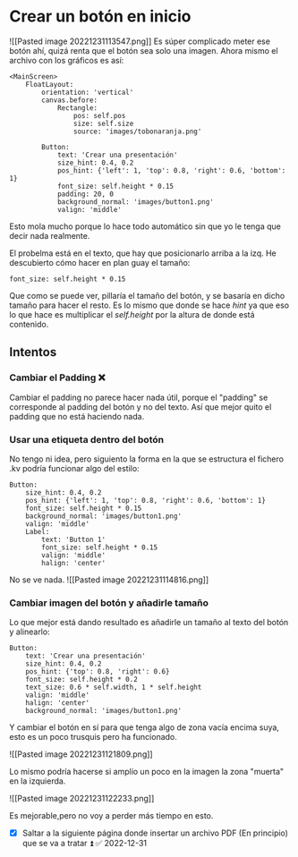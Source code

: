 # Crear un botón en inicio

![[Pasted image 20221231113547.png]]
Es súper complicado meter ese botón ahí, quizá renta que el botón sea solo una imagen. Ahora mismo el archivo con los gráficos es así:

```kv
<MainScreen>  
    FloatLayout:  
        orientation: 'vertical'  
        canvas.before:  
            Rectangle:  
                pos: self.pos  
                size: self.size  
                source: 'images/tobonaranja.png'  
  
        Button:  
            text: 'Crear una presentación'  
            size_hint: 0.4, 0.2  
            pos_hint: {'left': 1, 'top': 0.8, 'right': 0.6, 'bottom': 1}  
            font_size: self.height * 0.15  
            padding: 20, 0  
            background_normal: 'images/button1.png'  
            valign: 'middle'
```

Esto mola mucho porque lo hace todo automático sin que yo le tenga que decir nada realmente.

El probelma está en el texto, que hay que posicionarlo arriba a la izq. He descubierto cómo hacer en plan guay el tamaño:

```kv
font_size: self.height * 0.15  
```

Que como se puede ver, pillaría el tamaño del botón, y se basaría en dicho tamaño para hacer el resto. Es lo mismo que donde se hace _hint_ ya que eso lo que hace es multiplicar el _self.height_ por la altura de donde está contenido.

## Intentos
### Cambiar el Padding ❌
Cambiar el padding no parece hacer nada útil, porque el "padding" se corresponde al padding del botón y no del texto. Así que mejor quito el padding que no está haciendo nada.

### Usar una etiqueta dentro del botón
No tengo ni idea, pero siguiento la forma en la que se estructura el fichero .kv podría funcionar algo del estilo:

```kv
Button:  
    size_hint: 0.4, 0.2  
    pos_hint: {'left': 1, 'top': 0.8, 'right': 0.6, 'bottom': 1}  
    font_size: self.height * 0.15  
    background_normal: 'images/button1.png'  
    valign: 'middle'  
    Label:  
        text: 'Button 1'  
        font_size: self.height * 0.15  
        valign: 'middle'  
        halign: 'center'
```

No se ve nada.
![[Pasted image 20221231114816.png]]


### Cambiar imagen del botón y añadirle tamaño
Lo que mejor está dando resultado es añadirle un tamaño al texto del botón y alinearlo:

```kv
Button:  
    text: 'Crear una presentación'  
    size_hint: 0.4, 0.2  
    pos_hint: {'top': 0.8, 'right': 0.6}  
    font_size: self.height * 0.2  
    text_size: 0.6 * self.width, 1 * self.height  
    valign: 'middle'  
    halign: 'center'  
    background_normal: 'images/button1.png'
```

Y cambiar el botón en sí para que tenga algo de zona vacía encima suya, esto es un poco trusquis pero ha funcionado.

![[Pasted image 20221231121809.png]]

Lo mismo podría hacerse si amplío un poco en la imagen la zona "muerta" en la izquierda.

![[Pasted image 20221231122233.png]]

Es mejorable,pero no voy a perder más tiempo en esto.

- [x] Saltar a la siguiente página donde insertar un archivo PDF (En principio) que se va a tratar ⏫ ✅ 2022-12-31


